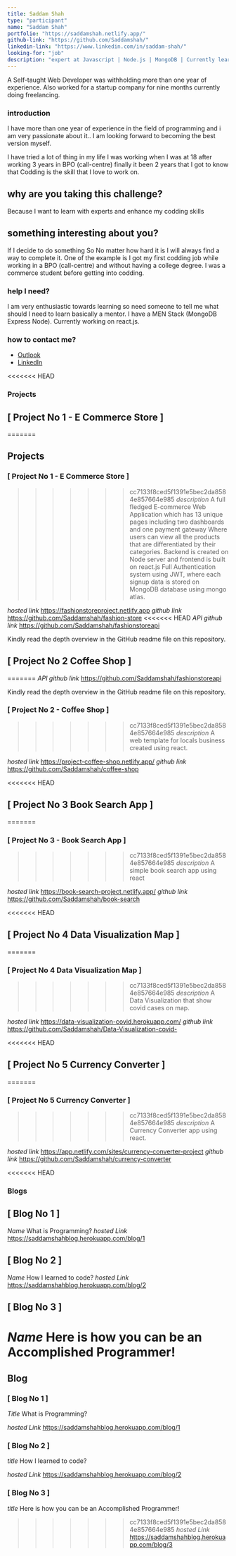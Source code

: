 ```yaml
---
title: Saddam Shah
type: "participant"
name: "Saddam Shah"
portfolio: "https://saddamshah.netlify.app/"
github-link: "https://github.com/Saddamshah/"
linkedin-link: "https://www.linkedin.com/in/saddam-shah/"
looking-for: "job"
description: "expert at Javascript | Node.js | MongoDB | Currently learning React"
---
```


A Self-taught Web Developer was withholding more than one year of experience. Also worked for a startup company for nine months currently doing freelancing.

### introduction

I have more than one year of experience in the field of programming and i am very passionate about it..  I am looking forward to becoming the best version myself. 

I have tried a lot of thing in my life  I was working when I was at 18 after working  3 years in BPO (call-centre) finally it been 2 years that I got to know that Codding is the skill that I love to work on. 

## why are you taking this challenge?

Because I want to learn with experts and enhance my codding skills 

## something interesting about you?

If I decide to do something So No matter how hard it is I will always find a way to complete it. One of the example is I got my first codding job while working in a BPO (call-centre) and without having a college degree. I was a commerce student before getting into codding.

### help I need?

I am very enthusiastic towards learning so need someone to tell me what should I need to learn basically a mentor.
I have a MEN Stack  (MongoDB Express Node). Currently working on react.js.

### how to contact me?

- [Outlook](mailto:shah.saddam@outlook.com)
- [LinkedIn](https://www.linkedin.com/in/saddam-shah/)

<<<<<<< HEAD
### Projects

## [ Project No 1 - E Commerce Store ]
=======
## Projects 

### [ Project No 1 - E Commerce Store ]
>>>>>>> cc7133f8ced5f1391e5bec2da8584e857664e985
_description_ A full fledged E-commerce Web Application which has 13 unique pages including two dashboards and one payment gateway Where users can view all the products that are differentiated by their categories. 
Backend is created on Node server and frontend is built on react.js
Full Authentication system using JWT, where each signup data is stored on MongoDB database using mongo atlas.

_hosted link_ https://fashionstoreproject.netlify.app
_github link_ https://github.com/Saddamshah/fashion-store
<<<<<<< HEAD
_API github link_ https://github.com/Saddamshah/fashionstoreapi

Kindly read the depth overview in the GitHub readme file on this repository.

## [ Project No 2 Coffee Shop ] 
=======
_API github link_ https://github.com/Saddamshah/fashionstoreapi 

Kindly read the depth overview in the GitHub readme file on this repository.

### [ Project No 2 - Coffee Shop ] 
>>>>>>> cc7133f8ced5f1391e5bec2da8584e857664e985
_description_ A web template for locals business created using react.

_hosted link_ https://project-coffee-shop.netlify.app/
_github link_ https://github.com/Saddamshah/coffee-shop

<<<<<<< HEAD

##  [ Project No 3 Book Search App ] 
=======
### [ Project No 3 - Book Search App ]
>>>>>>> cc7133f8ced5f1391e5bec2da8584e857664e985
_description_ A simple book search app using react

_hosted link_ https://book-search-project.netlify.app/
_github link_ https://github.com/Saddamshah/book-search

<<<<<<< HEAD

##  [ Project No 4 Data Visualization Map ]
=======
### [ Project No 4 Data Visualization Map ]
>>>>>>> cc7133f8ced5f1391e5bec2da8584e857664e985
_description_ A Data Visualization that show covid cases on map.

_hosted link_ https://data-visualization-covid.herokuapp.com/
_github link_ https://github.com/Saddamshah/Data-Visualization-covid-

<<<<<<< HEAD
##  [ Project No 5 Currency Converter ]
=======
### [ Project No 5 Currency Converter ]
>>>>>>> cc7133f8ced5f1391e5bec2da8584e857664e985
_description_ A Currency Converter app using react.

_hosted link_ https://app.netlify.com/sites/currency-converter-project
_github link_ https://github.com/Saddamshah/currency-converter


<<<<<<< HEAD
### Blogs

## [ Blog No 1 ]
_Name_ What is Programming?
_hosted Link_ https://saddamshahblog.herokuapp.com/blog/1

## [ Blog No 2 ]
_Name_ How I learned to code?
_hosted Link_ https://saddamshahblog.herokuapp.com/blog/2

## [ Blog No 3 ]
_Name_ Here is how you can be an Accomplished Programmer!
=======
## Blog

### [ Blog No 1 ]
_Title_ What is Programming?

_hosted Link_ https://saddamshahblog.herokuapp.com/blog/1

### [ Blog No 2 ]
_title_ How I learned to code?

_hosted Link_ https://saddamshahblog.herokuapp.com/blog/2

### [ Blog No 3 ]
_title_ Here is how you can be an Accomplished Programmer!

>>>>>>> cc7133f8ced5f1391e5bec2da8584e857664e985
_hosted Link_ https://saddamshahblog.herokuapp.com/blog/3




